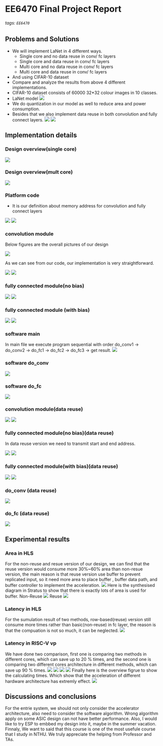 # EE6470 Final Project Report
###### tags: `EE6470`

## Problems and Solutions
* We will implement LaNet in 4 different ways.
    * Single core and no data reuse in conv/ fc layers
    * Single core and data reuse in conv/ fc layers
    * Multi core and no data reuse in conv/ fc layers
    * Multi core and data reuse in conv/ fc layers
* And using CIFAR-10 dataset
* Compare and analyze the results from above 4 different implementations.
* CIFAR-10 dataset consists of 60000 32*32 colour images in 10 classes.
* LaNet model
![](https://i.imgur.com/uYl0wrg.png)
* We do quantization in our model as well to reduce area and power consumption.
* Besides that we also implement data reuse in both convolution and fully connect layers.
![](https://i.imgur.com/Qy00Gzo.png)
![](https://i.imgur.com/hV31cR2.png)

## Implementation details 
### Design overview(single core)
![](https://i.imgur.com/zVGOF8I.png)
### Design overview(mult core)
![](https://i.imgur.com/AAvJjTM.png)
### Platform code
* It is our definition about memory address for convolution and fully connect layers

![](https://i.imgur.com/sJAQDUz.png)
![](https://i.imgur.com/qlwpOL9.png)

### convolution module

Below figures are the overall pictures of our design

![](https://i.imgur.com/muuHT3w.png)

As we can see from our code, our implementation is very straightforward. 

![](https://i.imgur.com/DGbrTrf.png)
![](https://i.imgur.com/EKk9VLE.png)

### fully connected module(no bias)

![](https://i.imgur.com/ka1MVvA.png)
![](https://i.imgur.com/kbo7FH4.png)

### fully connected module (with bias)

![](https://i.imgur.com/1TnjK9k.png)
![](https://i.imgur.com/8l8HP7p.png)

### software main

In main file we execute program sequential with order do_conv1 -> do_conv2 -> do_fc1 -> do_fc2 -> do_fc3 -> get result.
![](https://i.imgur.com/Vhio62C.png)

### software do_conv

![](https://i.imgur.com/wdG1xGK.png)


### software do_fc

![](https://i.imgur.com/Pg9ikpw.png)

### convolution module(data reuse)

![](https://i.imgur.com/XTl2Hai.png)
![](https://i.imgur.com/1CNl1qU.png)

### fully connected module(no bias)(data reuse)

In data reuse version we need to transmit start and end address.

![](https://i.imgur.com/SC0eYjV.png)
![](https://i.imgur.com/4WHIWS3.png)

### fully connected module(with bias)(data reuse)

![](https://i.imgur.com/fZXZrvm.png)
![](https://i.imgur.com/rygDjmD.png)

### do_conv (data reuse)
![](https://i.imgur.com/CM61J7J.png)


### do_fc (data reuse)
![](https://i.imgur.com/MueyoFS.png)


## Experimental results
### Area in HLS
For the non-reuse and resue version of our design, we can find that the reuse version would consume more 30%~60% area than non-resue version, the main reason is that reuse version use buffer to prevent replicated input, so it need more area to place buffer , buffer data path, and buffer controller to implement the acceleration.
![](https://i.imgur.com/TxIqvoC.png)
Here is the synthesised diagram in Stratus to show that there is exactly lots of area is used for buffer.
Non-Reuse
![](https://i.imgur.com/KKoFzmt.png)
Reuse
![](https://i.imgur.com/SYKAzYo.png)

### Latency in HLS
For the sumulation result of two methods, row-based(reuse) version still consume more times rather than basic(non-reuse) in fc layer, the reason is that the compuation is not so much, it can be neglected.
![](https://i.imgur.com/raaGnnc.png)


### Latency in RISC-V vp
We have done two comparison, first one is comparing two methods in different cores, which can save up to 20 % times, and the second one is comparing two different cores architecture in different methods, which can save up 90 % times.
![](https://i.imgur.com/LAePlgF.png)
![](https://i.imgur.com/XLnALlJ.png)
![](https://i.imgur.com/o1vgjDB.png)
![](https://i.imgur.com/QaWChf7.png)
Finally here is the overview figrue to show the calculating times. Which show that the acceleration of different hardware architecture has extremly effect.
![](https://i.imgur.com/MOIESRG.png)


## Discussions and conclusions
For the entrie system, we should not only consider the accelerator architecture, also need to consider the software algorithm. Wrong algorithm apply on some ASIC design can not have better performance. Also, I would like to try ESP to embbed my design into it, maybe in the summer vacation. Finnaly, We want to said that this course is one of the most usefule course that I study in NTHU. We truly appreciate the helping from Professor and TAs.
